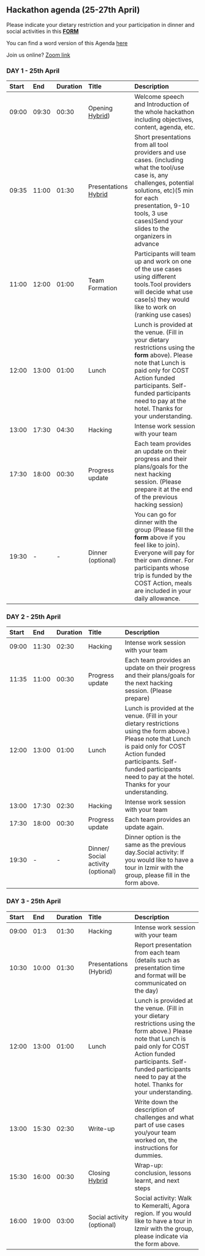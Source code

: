 ## Hackathon agenda (25-27th April) ##
Please indicate your dietary restriction and your participation in dinner and social activities in this [**FORM**](https://forms.gle/ZWWJigFGYeZ3Nsfp7)

You can find a word version of this Agenda [here](https://docs.google.com/document/d/1ZumxlQvdH2jUCAb-Pb-oWg-4wiJgJ4KAZ1fz80uQhC0/edit?usp=sharing)

Join us online? [Zoom link](https://maastrichtuniversity.zoom.us/j/92527411343?pwd=Z3ZsTlNuWklrVGk1amZNM3NlbTg4dz09)


### DAY 1 - 25th April ###
|**Start**|**End**|**Duration**|**Title**|**Description**|
|:----|:----|:----|:----|:----|
|09:00|09:30|00:30|Opening [Hybrid](https://maastrichtuniversity.zoom.us/j/92527411343?pwd=Z3ZsTlNuWklrVGk1amZNM3NlbTg4dz09))|Welcome speech and Introduction of the whole hackathon including objectives, content, agenda, etc.|
|09:35|11:00|01:30|Presentations [Hybrid](https://maastrichtuniversity.zoom.us/j/92527411343?pwd=Z3ZsTlNuWklrVGk1amZNM3NlbTg4dz09)|Short presentations from all tool providers and use cases. (including what the tool/use case is, any challenges, potential solutions, etc)(5 min for each presentation, 9-10 tools, 3 use cases)Send your slides to the organizers in advance|
|11:00|12:00|01:00|Team Formation|Participants will team up and work on one of the use cases using different tools.Tool providers will decide what use case(s) they would like to work on (ranking use cases)|
|12:00|13:00|01:00|Lunch|Lunch is provided at the venue. (Fill in your dietary restrictions using the **form** above). Please note that Lunch is paid only for COST Action funded participants. Self-funded participants need to pay at the hotel. Thanks for your understanding.|
|13:00|17:30|04:30|Hacking|Intense work session with your team|
|17:30|18:00|00:30|Progress update|Each team provides an update on their progress and their plans/goals for the next hacking session. (Please prepare it at the end of the previous hacking session)|
|19:30|-|-|Dinner (optional)|You can go for dinner with the group (Please fill the **form** above if you feel like to join). Everyone will pay for their own dinner. For participants whose trip is funded by the COST Action, meals are included in your daily allowance.|


### DAY 2 - 25th April ###
|Start|End|Duration|Title|Description|
|:----|:----|:----|:----|:----|
|09:00|11:30|02:30|Hacking|Intense work session with your team|
|11:35|11:00|00:30|Progress update|Each team provides an update on their progress and their plans/goals for the next hacking session. (Please prepare)|
|12:00|13:00|01:00|Lunch|Lunch is provided at the venue. (Fill in your dietary restrictions using the form above.) Please note that Lunch is paid only for COST Action funded participants. Self-funded participants need to pay at the hotel. Thanks for your understanding.|
|13:00|17:30|02:30|Hacking|Intense work session with your team|
|17:30|18:00|00:30|Progress update|Each team provides an update again.|
|19:30|-|-|Dinner/ Social activity  (optional)|Dinner option is the same as the previous day.Social activity: If you would like to have a tour in Izmir with the group, please fill in the form above.|


### DAY 3 - 25th April ###
|Start|End|Duration|Title|Description|
|:----|:----|:----|:----|:----|
|09:00|01:3|01:30|Hacking|Intense work session with your team|
|10:30|10:00|01:30|Presentations (Hybrid)|Report presentation from each team (details such as presentation time and format will be communicated on the day)|
|12:00|13:00|01:00|Lunch|Lunch is provided at the venue. (Fill in your dietary restrictions using the form above.) Please note that Lunch is paid only for COST Action funded participants. Self-funded participants need to pay at the hotel. Thanks for your understanding.|
|13:00|15:30|02:30|Write-up|Write down the description of challenges and what part of use cases you/your team worked on, the instructions for dummies.|
|15:30|16:00|00:30|Closing [Hybrid](https://maastrichtuniversity.zoom.us/j/92527411343?pwd=Z3ZsTlNuWklrVGk1amZNM3NlbTg4dz09)|Wrap-up: conclusion, lessons learnt, and next steps|
|16:00|19:00|03:00|Social activity  (optional)|Social activity: Walk to Kemeralti, Agora region. If you would like to have a tour in Izmir with the group, please indicate via the form above.|
